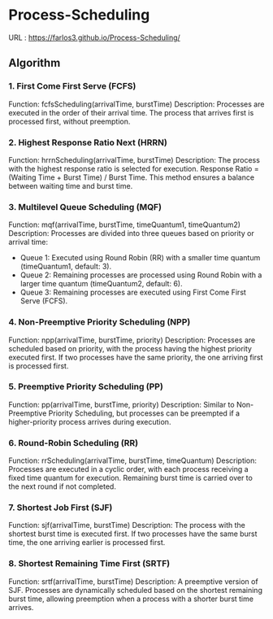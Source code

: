 # Process-Scheduling

URL : https://farlos3.github.io/Process-Scheduling/

## Algorithm
### 1. First Come First Serve (FCFS)
Function: fcfsScheduling(arrivalTime, burstTime)
Description:
Processes are executed in the order of their arrival time. The process that arrives first is processed first, without preemption.

### 2. Highest Response Ratio Next (HRRN)
Function: hrrnScheduling(arrivalTime, burstTime)
Description:
The process with the highest response ratio is selected for execution.
Response Ratio = (Waiting Time + Burst Time) / Burst Time.
This method ensures a balance between waiting time and burst time.

### 3. Multilevel Queue Scheduling (MQF)
Function: mqf(arrivalTime, burstTime, timeQuantum1, timeQuantum2)
Description:
Processes are divided into three queues based on priority or arrival time:

- Queue 1: Executed using Round Robin (RR) with a smaller time quantum (timeQuantum1, default: 3).
- Queue 2: Remaining processes are processed using Round Robin with a larger time quantum (timeQuantum2, default: 6).
- Queue 3: Remaining processes are executed using First Come First Serve (FCFS).

### 4. Non-Preemptive Priority Scheduling (NPP)
Function: npp(arrivalTime, burstTime, priority)
Description:
Processes are scheduled based on priority, with the process having the highest priority executed first. If two processes have the same priority, the one arriving first is processed first.

### 5. Preemptive Priority Scheduling (PP)
Function: pp(arrivalTime, burstTime, priority)
Description:
Similar to Non-Preemptive Priority Scheduling, but processes can be preempted if a higher-priority process arrives during execution.

### 6. Round-Robin Scheduling (RR)
Function: rrScheduling(arrivalTime, burstTime, timeQuantum)
Description:
Processes are executed in a cyclic order, with each process receiving a fixed time quantum for execution. Remaining burst time is carried over to the next round if not completed.

### 7. Shortest Job First (SJF)
Function: sjf(arrivalTime, burstTime)
Description:
The process with the shortest burst time is executed first. If two processes have the same burst time, the one arriving earlier is processed first.

### 8. Shortest Remaining Time First (SRTF)
Function: srtf(arrivalTime, burstTime)
Description:
A preemptive version of SJF. Processes are dynamically scheduled based on the shortest remaining burst time, allowing preemption when a process with a shorter burst time arrives.
